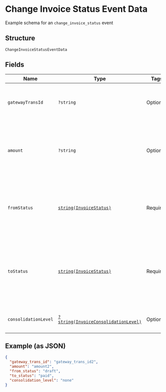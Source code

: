 
# Change Invoice Status Event Data

Example schema for an `change_invoice_status` event

## Structure

`ChangeInvoiceStatusEventData`

## Fields

| Name | Type | Tags | Description | Getter | Setter |
|  --- | --- | --- | --- | --- | --- |
| `gatewayTransId` | `?string` | Optional | Identifier for the transaction within the payment gateway. | getGatewayTransId(): ?string | setGatewayTransId(?string gatewayTransId): void |
| `amount` | `?string` | Optional | The monetary value associated with the linked payment, expressed in dollars. | getAmount(): ?string | setAmount(?string amount): void |
| `fromStatus` | [`string(InvoiceStatus)`](../../doc/models/invoice-status.md) | Required | The status of the invoice before any changes occurred. See [Invoice Statuses](https://maxio-chargify.zendesk.com/hc/en-us/articles/5405078794253-Introduction-to-Invoices#invoice-statuses) for more. | getFromStatus(): string | setFromStatus(string fromStatus): void |
| `toStatus` | [`string(InvoiceStatus)`](../../doc/models/invoice-status.md) | Required | The updated status of the invoice after changes have been made. See [Invoice Statuses](https://maxio-chargify.zendesk.com/hc/en-us/articles/5405078794253-Introduction-to-Invoices#invoice-statuses) for more. | getToStatus(): string | setToStatus(string toStatus): void |
| `consolidationLevel` | [`?string(InvoiceConsolidationLevel)`](../../doc/models/invoice-consolidation-level.md) | Optional | - | getConsolidationLevel(): ?string | setConsolidationLevel(?string consolidationLevel): void |

## Example (as JSON)

```json
{
  "gateway_trans_id": "gateway_trans_id2",
  "amount": "amount2",
  "from_status": "draft",
  "to_status": "paid",
  "consolidation_level": "none"
}
```

